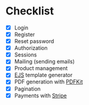 # Checklist
* [x] Login
* [x] Register
* [x] Reset password
* [x] Authorization
* [x] Sessions
* [x] Mailing (sending emails)
* [x] Product management
* [x] [EJS](https://ejs.co/) template generator
* [x] PDF generation with [PDFKit](https://pdfkit.org/)
* [x] Pagination
* [x] Payments with [Stripe](https://stripe.com/)
